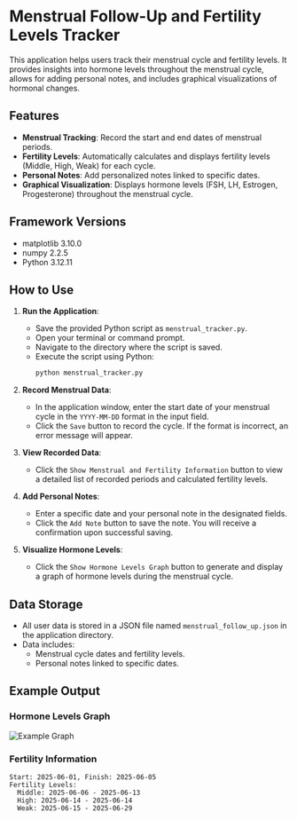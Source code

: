 # Menstrual Follow-Up and Fertility Levels Tracker

This application helps users track their menstrual cycle and fertility levels. It provides insights into hormone levels throughout the menstrual cycle, allows for adding personal notes, and includes graphical visualizations of hormonal changes.

## Features

- **Menstrual Tracking**: Record the start and end dates of menstrual periods.
- **Fertility Levels**: Automatically calculates and displays fertility levels (Middle, High, Weak) for each cycle.
- **Personal Notes**: Add personalized notes linked to specific dates.
- **Graphical Visualization**: Displays hormone levels (FSH, LH, Estrogen, Progesterone) throughout the menstrual cycle.

## Framework Versions

- matplotlib      3.10.0
- numpy           2.2.5
- Python 3.12.11
  

## How to Use

1. **Run the Application**:
   - Save the provided Python script as `menstrual_tracker.py`.
   - Open your terminal or command prompt.
   - Navigate to the directory where the script is saved.
   - Execute the script using Python:
     ```bash
     python menstrual_tracker.py
     ```

2. **Record Menstrual Data**:
   - In the application window, enter the start date of your menstrual cycle in the `YYYY-MM-DD` format in the input field.
   - Click the `Save` button to record the cycle. If the format is incorrect, an error message will appear.

3. **View Recorded Data**:
   - Click the `Show Menstrual and Fertility Information` button to view a detailed list of recorded periods and calculated fertility levels.

4. **Add Personal Notes**:
   - Enter a specific date and your personal note in the designated fields.
   - Click the `Add Note` button to save the note. You will receive a confirmation upon successful saving.

5. **Visualize Hormone Levels**:
   - Click the `Show Hormone Levels Graph` button to generate and display a graph of hormone levels during the menstrual cycle.

## Data Storage

- All user data is stored in a JSON file named `menstrual_follow_up.json` in the application directory.
- Data includes:
  - Menstrual cycle dates and fertility levels.
  - Personal notes linked to specific dates.

## Example Output

### Hormone Levels Graph
![Example Graph](https://pointspecifics.com.au/wp-content/uploads/2020/01/fsh-lh-hormones.jpg)

### Fertility Information
```
Start: 2025-06-01, Finish: 2025-06-05
Fertility Levels:
  Middle: 2025-06-06 - 2025-06-13
  High: 2025-06-14 - 2025-06-14
  Weak: 2025-06-15 - 2025-06-29
```
